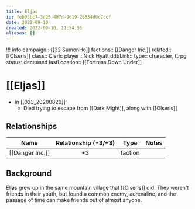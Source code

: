 ```yaml
---
title: Eljas
id: feb03bc7-3d25-487d-9d19-26854d0c7ccf
date: 2022-09-10
created: 2022-09-10, 11:54:55
aliases: []
---
```


!!! info
    campaign:: [[32 SumonHo]]
    factions:: [[Danger Inc.]]
    related:: [[Olseris]]
    class:: Cleric
    player:: Nick Hyatt
    ddbLink:: 
    type:: character, ttrpg
    status: deceased
    lastLocation:: [[Fortress Down Under]]

# [[Eljas]]


- in [[023_20200820]]:
    - Died trying to escape from [[Dark Might]], along with [[Olseris]]

## Relationships

| Name            | Relationship (-3/+3) | Type    | Notes |
| --------------- |:--------------------:| ------- | ----- |
| [[Danger Inc.]] |          +3          | faction |       |


## Background

Eljas grew up in the same mountain village that [[Olseris]] did. They weren't friends in their youth, but found a common enemy, adrenaline, and the passage of time can make friends out of almost anyone.